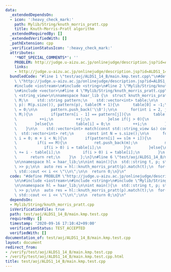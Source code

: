 ```yaml
---
data:
  _extendedDependsOn:
  - icon: ':heavy_check_mark:'
    path: Mylib/String/knuth_morris_pratt.cpp
    title: Knuth-Morris-Pratt algorithm
  _extendedRequiredBy: []
  _extendedVerifiedWith: []
  _pathExtension: cpp
  _verificationStatusIcon: ':heavy_check_mark:'
  attributes:
    '*NOT_SPECIAL_COMMENTS*': ''
    PROBLEM: http://judge.u-aizu.ac.jp/onlinejudge/description.jsp?id=ALDS1_14_B
    links:
    - http://judge.u-aizu.ac.jp/onlinejudge/description.jsp?id=ALDS1_14_B
  bundledCode: "#line 1 \"test/aoj/ALDS1_14_B/main.kmp.test.cpp\"\n#define PROBLEM\
    \ \"http://judge.u-aizu.ac.jp/onlinejudge/description.jsp?id=ALDS1_14_B\"\n\n\
    #include <iostream>\n#include <string>\n#line 2 \"Mylib/String/knuth_morris_pratt.cpp\"\
    \n#include <vector>\n#line 4 \"Mylib/String/knuth_morris_pratt.cpp\"\n#include\
    \ <string_view>\n\nnamespace haar_lib {\n  struct knuth_morris_pratt {\n    int\
    \ M;\n    std::string pattern;\n    std::vector<int> table;\n\n    knuth_morris_pratt(std::string\
    \ p): M(p.size()), pattern(p), table(M + 1){\n      table[0] = -1;\n      table[1]\
    \ = 0;\n\n      pattern.push_back('\\0');\n\n      for(int i = 2, j = 0; i <=\
    \ M;){\n        if(pattern[i - 1] == pattern[j]){\n          table[i] = j + 1;\n\
    \          ++i;\n          ++j;\n        }else if(j > 0){\n          j = table[j];\n\
    \        }else{\n          table[i] = 0;\n          ++i;\n        }\n      }\n\
    \    }\n\n    std::vector<int> match(const std::string_view &s) const {\n    \
    \  std::vector<int> ret;\n      const int N = s.size();\n\n      for(int m = 0,\
    \ i = 0; m + i < N;){\n        if(pattern[i] == s[m + i]){\n          ++i;\n \
    \         if(i == M){\n            ret.push_back(m);\n            m += i - table[i];\n\
    \            if(i > 0) i = table[i];\n          }\n        }else{\n          m\
    \ += i - table[i];\n          if(i > 0) i = table[i];\n        }\n      }\n\n\
    \      return ret;\n    }\n  };\n}\n#line 6 \"test/aoj/ALDS1_14_B/main.kmp.test.cpp\"\
    \n\nnamespace hl = haar_lib;\n\nint main(){\n  std::string t, p; std::cin >> t\
    \ >> p;\n\n  auto res = hl::knuth_morris_pratt(p).match(t);\n  for(auto i : res)\
    \ std::cout << i << \"\\n\";\n\n  return 0;\n}\n"
  code: "#define PROBLEM \"http://judge.u-aizu.ac.jp/onlinejudge/description.jsp?id=ALDS1_14_B\"\
    \n\n#include <iostream>\n#include <string>\n#include \"Mylib/String/knuth_morris_pratt.cpp\"\
    \n\nnamespace hl = haar_lib;\n\nint main(){\n  std::string t, p; std::cin >> t\
    \ >> p;\n\n  auto res = hl::knuth_morris_pratt(p).match(t);\n  for(auto i : res)\
    \ std::cout << i << \"\\n\";\n\n  return 0;\n}\n"
  dependsOn:
  - Mylib/String/knuth_morris_pratt.cpp
  isVerificationFile: true
  path: test/aoj/ALDS1_14_B/main.kmp.test.cpp
  requiredBy: []
  timestamp: '2020-09-16 17:10:42+09:00'
  verificationStatus: TEST_ACCEPTED
  verifiedWith: []
documentation_of: test/aoj/ALDS1_14_B/main.kmp.test.cpp
layout: document
redirect_from:
- /verify/test/aoj/ALDS1_14_B/main.kmp.test.cpp
- /verify/test/aoj/ALDS1_14_B/main.kmp.test.cpp.html
title: test/aoj/ALDS1_14_B/main.kmp.test.cpp
---
```


